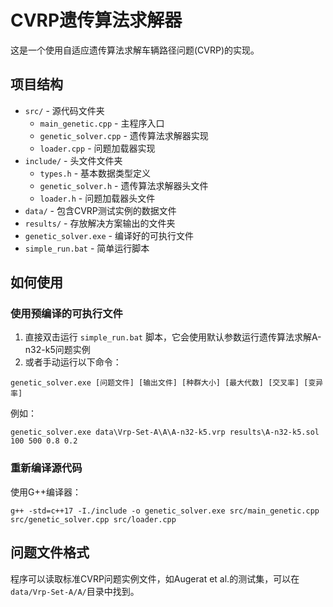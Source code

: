 # CVRP遗传算法求解器

这是一个使用自适应遗传算法求解车辆路径问题(CVRP)的实现。

## 项目结构

- `src/` - 源代码文件夹
  - `main_genetic.cpp` - 主程序入口
  - `genetic_solver.cpp` - 遗传算法求解器实现
  - `loader.cpp` - 问题加载器实现
- `include/` - 头文件文件夹
  - `types.h` - 基本数据类型定义
  - `genetic_solver.h` - 遗传算法求解器头文件
  - `loader.h` - 问题加载器头文件
- `data/` - 包含CVRP测试实例的数据文件
- `results/` - 存放解决方案输出的文件夹
- `genetic_solver.exe` - 编译好的可执行文件
- `simple_run.bat` - 简单运行脚本

## 如何使用

### 使用预编译的可执行文件

1. 直接双击运行 `simple_run.bat` 脚本，它会使用默认参数运行遗传算法求解A-n32-k5问题实例
2. 或者手动运行以下命令：

```
genetic_solver.exe [问题文件] [输出文件] [种群大小] [最大代数] [交叉率] [变异率]
```

例如：

```
genetic_solver.exe data\Vrp-Set-A\A\A-n32-k5.vrp results\A-n32-k5.sol 100 500 0.8 0.2
```

### 重新编译源代码

使用G++编译器：

```
g++ -std=c++17 -I./include -o genetic_solver.exe src/main_genetic.cpp src/genetic_solver.cpp src/loader.cpp
```

## 问题文件格式

程序可以读取标准CVRP问题实例文件，如Augerat et al.的测试集，可以在`data/Vrp-Set-A/A/`目录中找到。 